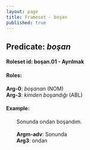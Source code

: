 ```yaml
---
layout: page
title: Frameset - boşan
published: true
---
```

<h2>Predicate: <i>boşan</i></h2>
<h4>Roleset id: boşan.01 - Ayrılmak<br>
<h4>Roles:</h4>
<b>Arg-0</b>: <i>boşanan</i>  (NOM) <br>
<b>Arg-3</b>: <i>kimden boşandığı</i>  (ABL) <br>
<h4>Example:</h4>
&emsp;&emsp;Sonunda ondan boşandım.<br><br>
&emsp;&emsp;<b>Argm-adv</b>:  Sonunda<br>
&emsp;&emsp;<b>Arg3</b>:  ondan<br>

